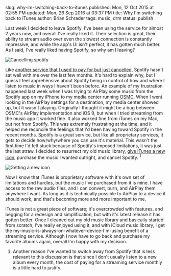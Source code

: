 slug: why-im-switching-back-to-itunes
published: Mon, 12 Oct 2015 at 02:55 PM
updated: Mon, 26 Sep 2016 at 03:37 PM
title: Why I'm switching back to iTunes
author: Brian Schrader
tags: music, drm
status: publish

Last week I decided to leave Spotify. I've been using the
service for almost 2 years now, and overall I've really liked it. Their
selection is great, their ability to stream audio over even the slowest
connection is constantly impressive, and while the app's UI isn't perfect, it
has gotten much better. As I said, I've really liked having Spotify, so why 
am I leaving?

![Cancelling spotify](http://brianschrader.com/images/blog/cancel-spotify.png)

Like [another service that I used to pay for but just cancelled][1], Spotify
hasn't sat well with me over the last few months. It's hard to explain why, but
I guess I feel apprehensive about Spotify being in control of how and where I
listen to music in ways I haven't been before. An example of my frustration 
happened last week when I was trying to AirPlay some music from the Spotify app 
on my iPhone to my media center running [OSMC][2]. When I went looking in the 
AirPlay settings for a destination, my media center showed up, but it wasn't playing.
Originally I thought it might be a bug between OSMC's AirPlay implementation and 
iOS 9, but when I tried streaming from the music app it worked fine. It also
worked fine from iTunes on my Mac, but not from Spotify.
This was extremely frustrating at the time, and it helped me reconcile the
feelings that I'd been having toward Spotify in the recent months. Spotify is a
great service, but like all proprietary services, it gets to decide
how/why/where you can use it's material. This wasn't the first time I'd felt
stuck because of Spotify's imposed limitations, it was just the last straw. I 
decided to resurrect my old music library, [give iTunes a new icon][3], purchase 
the music I wanted outright, and cancel Spotify.
<sup>1</sup>

![Getting a new icon](http://brianschrader.com/images/blog/new-itunes-icon.png)

[1]: http://www.audible.com
[2]: https://osmc.tv
[3]: https://twitter.com/sonicrocketman/status/651874066702319616

Now I know that iTunes is proprietary software with it's own set of limitations
and hurdles, but the music I've purchased from it is mine. I have access to the
raw audio files, and I can convert, burn, and AirPlay them anywhere I want. As
long as it is technically possible to AirPlay to a device it should work, and 
that's becoming more and more important to me. 

iTunes is not a great piece of software; it's overcrowded with features, and
begging for a redesign and simplification, but with it's latest release it has
gotten better. Once I cleaned out my old music library and basically started
from scratch, I've really enjoyed using it, and with iCloud music library, I 
get the my-music-is-always-on-whatever-device-I'm-using benefit of a streaming 
service. Although I now have to go back and purchase my favorite albums
again, overall I'm happy with my decision. 

<div class="footnote">

1. Another reason I've wanted to switch away from Spotify that is less relevant to
this discussion is that since I don't usually listen to a new album every
month, the cost of paying for a streaming service monthly is a little hard to
justify.

</div>
